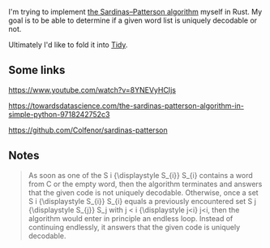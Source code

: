 I'm trying to implement [the Sardinas–Patterson algorithm](https://en.wikipedia.org/wiki/Sardinas%E2%80%93Patterson_algorithm) myself in Rust. My goal is to be able to determine if a given word list is uniquely decodable or not. 

Ultimately I'd like to fold it into [Tidy](https://github.com/sts10/tidy). 

## Some links

https://www.youtube.com/watch?v=8YNEVyHCIjs

https://towardsdatascience.com/the-sardinas-patterson-algorithm-in-simple-python-9718242752c3

https://github.com/Colfenor/sardinas-patterson

## Notes

> As soon as one of the S i {\displaystyle S_{i}} S_{i} contains a word from C or the empty word, then the algorithm terminates and answers that the given code is not uniquely decodable. Otherwise, once a set S i {\displaystyle S_{i}} S_{i} equals a previously encountered set S j {\displaystyle S_{j}} S_j with j < i {\displaystyle j<i} j<i, then the algorithm would enter in principle an endless loop. Instead of continuing endlessly, it answers that the given code is uniquely decodable. 
